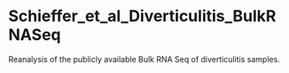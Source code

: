 # Schieffer_et_al_Diverticulitis_BulkRNASeq
Reanalysis of the publicly available Bulk RNA Seq of diverticulitis samples. 
